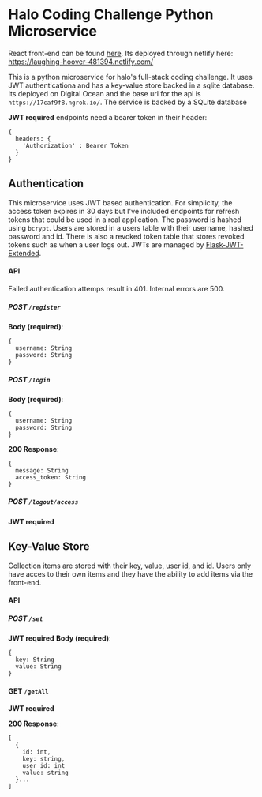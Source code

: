 # Halo Coding Challenge Python Microservice

React front-end can be found [here](https://github.com/pruales/halo-react). Its deployed through netlify here: https://laughing-hoover-481394.netlify.com/

This is a python microservice for halo's full-stack coding challenge. It uses JWT authenticationa and has a key-value store backed in a sqlite database. 
Its deployed on Digital Ocean and the base url for the api is  `https://17caf9f8.ngrok.io/`. The service is backed by a SQLite database 

**JWT required** endpoints need a bearer token in their header:
```
{
  headers: {
    'Authorization' : Bearer Token
  }
}
 ```
## Authentication
This microservice uses JWT based authentication. For simplicity, the access token expires in 30 days but I've included endpoints for refresh tokens that could be used in a real application.
The password is hashed using `bcrypt`. Users are stored in a users table with their username, hashed password and id. There is also a revoked token table that stores revoked tokens such as when a user logs out.
JWTs are managed by [Flask-JWT-Extended](https://flask-jwt-extended.readthedocs.io/en/stable/).

#### API
Failed authentication attemps result in 401. Internal errors are 500.
##### POST `/register`
**Body (required)**: 
```
{
  username: String
  password: String
}
```
##### POST `/login`
**Body (required)**: 
```
{
  username: String
  password: String
}
```
**200 Response**:
```
{
  message: String
  access_token: String
}
```
##### POST `/logout/access`
**JWT required**

## Key-Value Store
Collection items are stored with their key, value, user id, and id. Users only have acces to their own items and they have the ability to add items
via the front-end. 

#### API

##### POST `/set`
**JWT required**
**Body (required)**: 
```
{
  key: String
  value: String
}
```

#### GET `/getAll`
**JWT required**

**200 Response**:
```
[
  {
    id: int,
    key: string,
    user_id: int
    value: string
  }...
]
```

